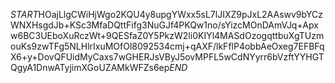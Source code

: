 $START$HOajLlgCWiHjWgo2KQU4y8upgYWxx5sL7lJIXZ9pJxL2AAswv9bYCzWNXHsgdJb+KSc3MfaDQttFifg3NuGJf4PKQw1no/sYizcMOnDAmVJq+Apxw6BC3UEboXuRczWt+9QESfaZ0Y5PkzW2li0KIYl4MASdOzogqttbuXgTUzmouKs9zwTFg5NLHlrIxuMOfOl8092534cmj+qAXF/lkFflP4obbAeOxeg7EFBFqX6+y+DovQFUidMyCaxs7wGHERJsVByJ5ovMPFL5wCdNYyrr6bVzftYYHGTQgyA1DnwATyjimXGoUZAMkWFZs6ep$END$